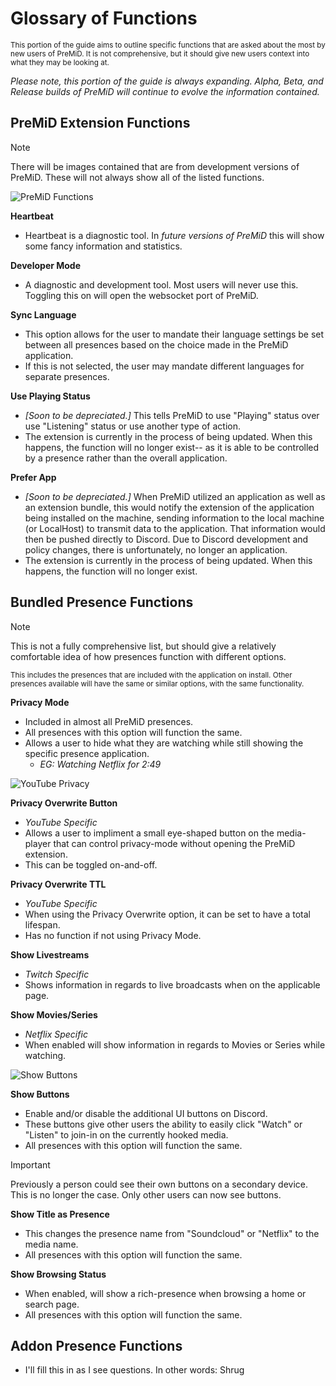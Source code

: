# Glossary of Functions

<sub>This portion of the guide aims to outline specific functions that are asked about the most by new users of PreMiD. It is not comprehensive, but it should give new users context into what they may be looking at.</sub>

_Please note, this portion of the guide is always expanding. Alpha, Beta, and Release builds of PreMiD will continue to evolve the information contained._

## PreMiD Extension Functions

> [!NOTE]
> There will be images contained that are from development versions of PreMiD. These will not always show all of the listed functions.

![PreMiD Functions](/guide-images/gu-p1-pmsetting.png)

**Heartbeat**

  - Heartbeat is a diagnostic tool. In *future versions of PreMiD* this will show some fancy information and statistics. 

**Developer Mode**

- A diagnostic and development tool.  Most users will never use this. Toggling this on will open the websocket port of PreMiD. 

**Sync Language**

- This option allows for the user to mandate their language settings be set between all presences based on the choice made in the PreMiD application.
- If this is not selected, the user may mandate different languages for separate presences.

**Use Playing Status**

- _[Soon to be depreciated.]_ This tells PreMiD to use "Playing" status over use "Listening" status or use another type of action.
- The extension is currently in the process of being updated. When this happens, the function will no longer exist-- as it is able to be controlled by a presence rather than the overall application.

**Prefer App**

- _[Soon to be depreciated.]_ When PreMiD utilized an application as well as an extension bundle, this would notify the extension of the application being installed on the machine, sending information to the local machine (or LocalHost) to transmit data to the application. That information would then be pushed directly to Discord. Due to Discord development and policy changes, there is unfortunately, no longer an application.
- The extension is currently in the process of being updated. When this happens, the function will no longer exist.

## Bundled Presence Functions

> [!NOTE]
> This is not a fully comprehensive list, but should give a relatively comfortable idea of how presences function with different options.

<sub>This includes the presences that are included with the application on install. Other presences available will have the same or similar options, with the same functionality.</sub>

**Privacy Mode**

- Included in almost all PreMiD presences.
- All presences with this option will function the same.
- Allows a user to hide what they are watching while still showing the specific presence application.
  - _EG: Watching Netflix for 2:49_

![YouTube Privacy](/guide-images/gu-p4-privorte.png)

**Privacy Overwrite Button**

- _YouTube Specific_
- Allows a user to impliment a small eye-shaped button on the media-player that can control privacy-mode without opening the PreMiD extension.
- This can be toggled on-and-off.

**Privacy Overwrite TTL**

- _YouTube Specific_
- When using the Privacy Overwrite option, it can be set to have a total lifespan.
- Has no function if not using Privacy Mode.

**Show Livestreams**

- _Twitch Specific_
- Shows information in regards to live broadcasts when on the applicable page.

**Show Movies/Series**

- _Netflix Specific_
- When enabled will show information in regards to Movies or Series while watching.

![Show Buttons](/guide-images/gu-p4-buttons.png)

**Show Buttons**

- Enable and/or disable the additional UI buttons on Discord.
- These buttons give other users the ability to easily click "Watch" or "Listen" to join-in on the currently hooked media.
- All presences with this option will function the same.

> [!IMPORTANT]
> Previously a person could see their own buttons on a secondary device. This is no longer the case. Only other users can now see buttons.

**Show Title as Presence**

- This changes the presence name from "Soundcloud" or "Netflix" to the media name.
- All presences with this option will function the same.

**Show Browsing Status**

- When enabled, will show a rich-presence when browsing a home or search page.
- All presences with this option will function the same.

## Addon Presence Functions

- I'll fill this in as I see questions. In other words: Shrug
